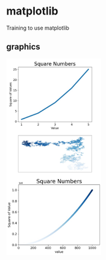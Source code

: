 # matplotlib
Training to use matplotlib
## graphics

<img align="center" src="https://github.com/Bazarovinc/matplotlib/blob/master/imagies/Figure_1.jpeg" width="50%" />
<img align="center" src="https://github.com/Bazarovinc/matplotlib/blob/master/imagies/random_walk.jpeg" width="50%" />
<img align="center" src="https://github.com/Bazarovinc/matplotlib/blob/master/imagies/squares_plot.jpg" width="50%" />
